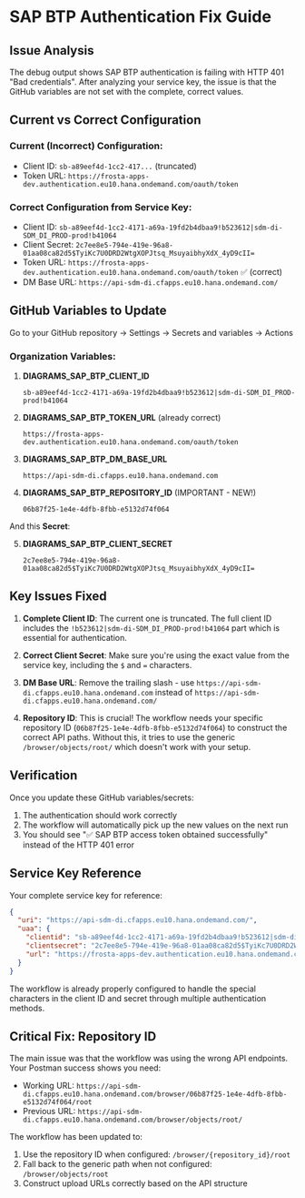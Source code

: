 # SAP BTP Authentication Fix Guide

## Issue Analysis

The debug output shows SAP BTP authentication is failing with HTTP 401 "Bad credentials". After analyzing your service key, the issue is that the GitHub variables are not set with the complete, correct values.

## Current vs Correct Configuration

### Current (Incorrect) Configuration:
- Client ID: `sb-a89eef4d-1cc2-417...` (truncated)
- Token URL: `https://frosta-apps-dev.authentication.eu10.hana.ondemand.com/oauth/token`

### Correct Configuration from Service Key:
- Client ID: `sb-a89eef4d-1cc2-4171-a69a-19fd2b4dbaa9!b523612|sdm-di-SDM_DI_PROD-prod!b41064`
- Client Secret: `2c7ee8e5-794e-419e-96a8-01aa08ca82d5$TyiKc7U0DRD2WtgXOPJtsq_MsuyaibhyXdX_4yD9cII=`
- Token URL: `https://frosta-apps-dev.authentication.eu10.hana.ondemand.com/oauth/token` ✅ (correct)
- DM Base URL: `https://api-sdm-di.cfapps.eu10.hana.ondemand.com/`

## GitHub Variables to Update

Go to your GitHub repository → Settings → Secrets and variables → Actions

### Organization Variables:

1. **DIAGRAMS_SAP_BTP_CLIENT_ID**
   ```
   sb-a89eef4d-1cc2-4171-a69a-19fd2b4dbaa9!b523612|sdm-di-SDM_DI_PROD-prod!b41064
   ```

2. **DIAGRAMS_SAP_BTP_TOKEN_URL** (already correct)
   ```
   https://frosta-apps-dev.authentication.eu10.hana.ondemand.com/oauth/token
   ```

3. **DIAGRAMS_SAP_BTP_DM_BASE_URL**
   ```
   https://api-sdm-di.cfapps.eu10.hana.ondemand.com
   ```

4. **DIAGRAMS_SAP_BTP_REPOSITORY_ID** (IMPORTANT - NEW!)
   ```
   06b87f25-1e4e-4dfb-8fbb-e5132d74f064
   ```

And this **Secret**:

5. **DIAGRAMS_SAP_BTP_CLIENT_SECRET**
   ```
   2c7ee8e5-794e-419e-96a8-01aa08ca82d5$TyiKc7U0DRD2WtgXOPJtsq_MsuyaibhyXdX_4yD9cII=
   ```

## Key Issues Fixed

1. **Complete Client ID**: The current one is truncated. The full client ID includes the `!b523612|sdm-di-SDM_DI_PROD-prod!b41064` part which is essential for authentication.

2. **Correct Client Secret**: Make sure you're using the exact value from the service key, including the `$` and `=` characters.

3. **DM Base URL**: Remove the trailing slash - use `https://api-sdm-di.cfapps.eu10.hana.ondemand.com` instead of `https://api-sdm-di.cfapps.eu10.hana.ondemand.com/`

4. **Repository ID**: This is crucial! The workflow needs your specific repository ID (`06b87f25-1e4e-4dfb-8fbb-e5132d74f064`) to construct the correct API paths. Without this, it tries to use the generic `/browser/objects/root/` which doesn't work with your setup.

## Verification

Once you update these GitHub variables/secrets:
1. The authentication should work correctly
2. The workflow will automatically pick up the new values on the next run
3. You should see "✅ SAP BTP access token obtained successfully" instead of the HTTP 401 error

## Service Key Reference

Your complete service key for reference:
```json
{
  "uri": "https://api-sdm-di.cfapps.eu10.hana.ondemand.com/",
  "uaa": {
    "clientid": "sb-a89eef4d-1cc2-4171-a69a-19fd2b4dbaa9!b523612|sdm-di-SDM_DI_PROD-prod!b41064",
    "clientsecret": "2c7ee8e5-794e-419e-96a8-01aa08ca82d5$TyiKc7U0DRD2WtgXOPJtsq_MsuyaibhyXdX_4yD9cII=",
    "url": "https://frosta-apps-dev.authentication.eu10.hana.ondemand.com"
  }
}
```

The workflow is already properly configured to handle the special characters in the client ID and secret through multiple authentication methods.

## Critical Fix: Repository ID

The main issue was that the workflow was using the wrong API endpoints. Your Postman success shows you need:
- Working URL: `https://api-sdm-di.cfapps.eu10.hana.ondemand.com/browser/06b87f25-1e4e-4dfb-8fbb-e5132d74f064/root`
- Previous URL: `https://api-sdm-di.cfapps.eu10.hana.ondemand.com/browser/objects/root/`

The workflow has been updated to:
1. Use the repository ID when configured: `/browser/{repository_id}/root`
2. Fall back to the generic path when not configured: `/browser/objects/root`
3. Construct upload URLs correctly based on the API structure
